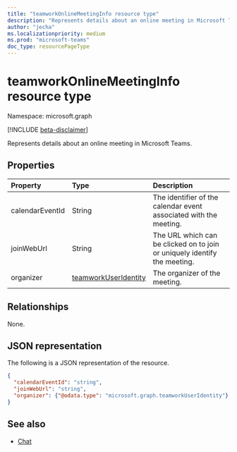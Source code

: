 ```yaml
---
title: "teamworkOnlineMeetingInfo resource type"
description: "Represents details about an online meeting in Microsoft Teams."
author: "jecha"
ms.localizationpriority: medium
ms.prod: "microsoft-teams"
doc_type: resourcePageType
---
```


# teamworkOnlineMeetingInfo resource type

Namespace: microsoft.graph

[!INCLUDE [beta-disclaimer](../../includes/beta-disclaimer.md)]

Represents details about an online meeting in Microsoft Teams.

## Properties
|Property|Type|Description|
|:---|:---|:---|
|calendarEventId|String|The identifier of the calendar event associated with the meeting.|
|joinWebUrl|String|The URL which can be clicked on to join or uniquely identify the meeting.|
|organizer|[teamworkUserIdentity](teamworkuseridentity.md)|The organizer of the meeting.|

## Relationships
None.

## JSON representation
The following is a JSON representation of the resource.
<!-- {
  "blockType": "resource",
  "@odata.type": "microsoft.graph.teamworkOnlineMeetingInfo"
}
-->
``` json
{
  "calendarEventId": "string",
  "joinWebUrl": "string",
  "organizer": {"@odata.type": "microsoft.graph.teamworkUserIdentity"}
}
```

## See also
- [Chat](chat.md)
